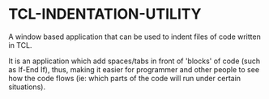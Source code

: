 # TCL-INDENTATION-UTILITY

A window based application that can be used to indent files of code written in TCL.

It is an application which add spaces/tabs in front of 'blocks' of code (such as If-End If), thus, making it easier for programmer and other people to see how the code flows (ie: which parts of the code will run under certain situations).
